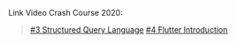 Link Video Crash Course 2020:
> [#3 Structured Query Language](https://youtu.be/od6ffc4LGn8)
> [#4 Flutter Introduction]()

